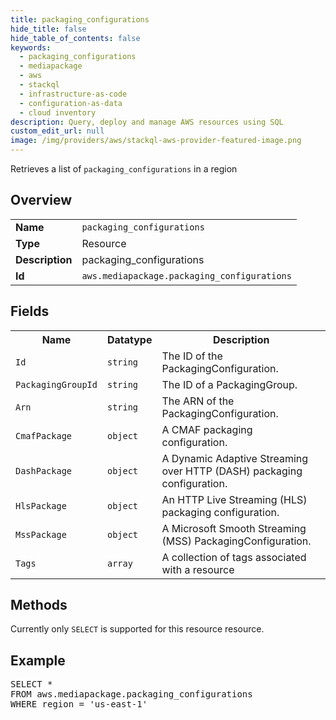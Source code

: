 ```yaml
---
title: packaging_configurations
hide_title: false
hide_table_of_contents: false
keywords:
  - packaging_configurations
  - mediapackage
  - aws
  - stackql
  - infrastructure-as-code
  - configuration-as-data
  - cloud inventory
description: Query, deploy and manage AWS resources using SQL
custom_edit_url: null
image: /img/providers/aws/stackql-aws-provider-featured-image.png
---
```

Retrieves a list of <code>packaging_configurations</code> in a region

## Overview
<table><tbody>
<tr><td><b>Name</b></td><td><code>packaging_configurations</code></td></tr>
<tr><td><b>Type</b></td><td>Resource</td></tr>
<tr><td><b>Description</b></td><td>packaging_configurations</td></tr>
<tr><td><b>Id</b></td><td><code>aws.mediapackage.packaging_configurations</code></td></tr>
</tbody></table>

## Fields
<table><tbody>
<tr><th>Name</th><th>Datatype</th><th>Description</th></tr>
<tr><td><code>Id</code></td><td><code>string</code></td><td>The ID of the PackagingConfiguration.</td></tr>
<tr><td><code>PackagingGroupId</code></td><td><code>string</code></td><td>The ID of a PackagingGroup.</td></tr>
<tr><td><code>Arn</code></td><td><code>string</code></td><td>The ARN of the PackagingConfiguration.</td></tr>
<tr><td><code>CmafPackage</code></td><td><code>object</code></td><td>A CMAF packaging configuration.</td></tr>
<tr><td><code>DashPackage</code></td><td><code>object</code></td><td>A Dynamic Adaptive Streaming over HTTP (DASH) packaging configuration.</td></tr>
<tr><td><code>HlsPackage</code></td><td><code>object</code></td><td>An HTTP Live Streaming (HLS) packaging configuration.</td></tr>
<tr><td><code>MssPackage</code></td><td><code>object</code></td><td>A Microsoft Smooth Streaming (MSS) PackagingConfiguration.</td></tr>
<tr><td><code>Tags</code></td><td><code>array</code></td><td>A collection of tags associated with a resource</td></tr>

</tbody></table>

## Methods
Currently only <code>SELECT</code> is supported for this resource resource.

## Example
<pre>
SELECT *<br/>FROM aws.mediapackage.packaging_configurations<br/>WHERE region = 'us-east-1'
</pre>
